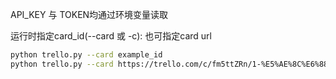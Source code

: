 API_KEY 与 TOKEN均通过环境变量读取

运行时指定card_id(--card 或 -c):
也可指定card url
```bash
python trello.py --card example_id
python trello.py --card https://trello.com/c/fm5ttZRn/1-%E5%AE%8C%E6%88%90%E4%B8%8B%E8%BD%BDtrello-card%E4%B8%ADmarkdown%E6%96%87%E4%BB%B6
```

